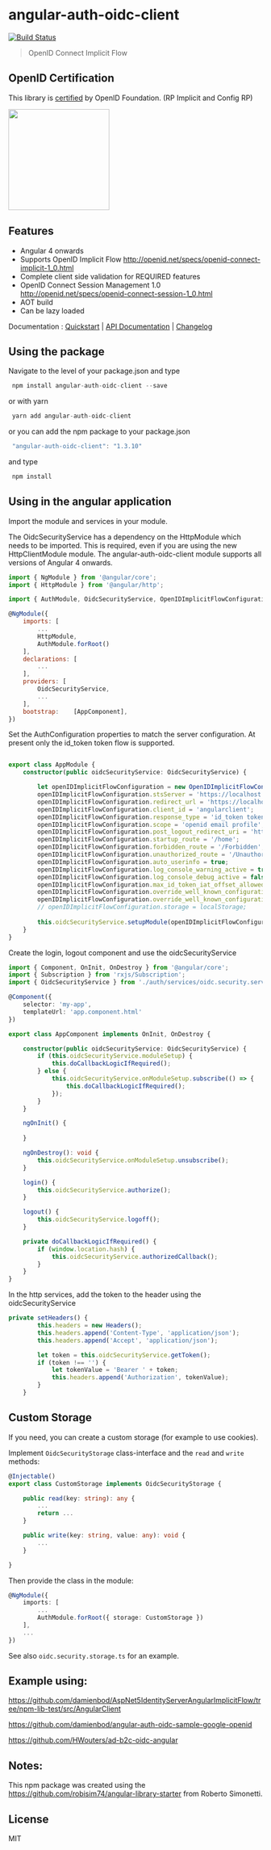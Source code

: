 # angular-auth-oidc-client
[![Build Status](https://travis-ci.org/damienbod/angular-auth-oidc-client.svg?branch=master)](https://travis-ci.org/damienbod/angular-auth-oidc-client) 
>OpenID Connect Implicit Flow

## OpenID Certification

This library is <a href="http://openid.net/certification/#RPs">certified</a> by OpenID Foundation. (RP Implicit and Config RP)
 
<a href="http://openid.net/certification/#RPs"><img src="https://damienbod.files.wordpress.com/2017/06/oid-l-certification-mark-l-rgb-150dpi-90mm.png" alt="" width="200" /></a>


## Features
- Angular 4 onwards
- Supports OpenID Implicit Flow http://openid.net/specs/openid-connect-implicit-1_0.html
- Complete client side validation for REQUIRED features
- OpenID Connect Session Management 1.0 http://openid.net/specs/openid-connect-session-1_0.html
- AOT build
- Can be lazy loaded

Documentation : [Quickstart](https://github.com/damienbod/angular-auth-oidc-client) | [API Documentation](https://github.com/damienbod/angular-auth-oidc-client/blob/master/API_DOCUMENTATION.md) | [Changelog](https://github.com/damienbod/angular-auth-oidc-client/blob/master/CHANGELOG.md)

## <a></a>Using the package

Navigate to the level of your package.json and type
``` javascript
 npm install angular-auth-oidc-client --save
```

or with yarn

``` javascript
 yarn add angular-auth-oidc-client
```

or you can add the npm package to your package.json
``` javascript
 "angular-auth-oidc-client": "1.3.10"
```
 
and type 

``` javascript
 npm install
```

## Using in the angular application

Import the module and services in your module. 

The OidcSecurityService has a dependency on the HttpModule which needs to be imported. This is required, even if you are using the new HttpClientModule module. The angular-auth-oidc-client module supports all versions of Angular 4 onwards.

``` javascript
import { NgModule } from '@angular/core';
import { HttpModule } from '@angular/http';

import { AuthModule, OidcSecurityService, OpenIDImplicitFlowConfiguration } from 'angular-auth-oidc-client';

@NgModule({
    imports: [
        ...
        HttpModule,
		AuthModule.forRoot()
    ],
    declarations: [
        ...
    ],
    providers: [
        OidcSecurityService,
        ...
    ],
    bootstrap:    [AppComponent],
})
```

Set the AuthConfiguration properties to match the server configuration. At present only the id_token token flow is supported.

```typescript

export class AppModule {
    constructor(public oidcSecurityService: OidcSecurityService) {

        let openIDImplicitFlowConfiguration = new OpenIDImplicitFlowConfiguration();
        openIDImplicitFlowConfiguration.stsServer = 'https://localhost:44318';
        openIDImplicitFlowConfiguration.redirect_url = 'https://localhost:44311';
        openIDImplicitFlowConfiguration.client_id = 'angularclient';
        openIDImplicitFlowConfiguration.response_type = 'id_token token';
        openIDImplicitFlowConfiguration.scope = 'openid email profile';
        openIDImplicitFlowConfiguration.post_logout_redirect_uri = 'https://localhost:44311/Unauthorized';
        openIDImplicitFlowConfiguration.startup_route = '/home';
        openIDImplicitFlowConfiguration.forbidden_route = '/Forbidden';
        openIDImplicitFlowConfiguration.unauthorized_route = '/Unauthorized';
        openIDImplicitFlowConfiguration.auto_userinfo = true;
        openIDImplicitFlowConfiguration.log_console_warning_active = true;
        openIDImplicitFlowConfiguration.log_console_debug_active = false;
        openIDImplicitFlowConfiguration.max_id_token_iat_offset_allowed_in_seconds = 10;
        openIDImplicitFlowConfiguration.override_well_known_configuration = false;
        openIDImplicitFlowConfiguration.override_well_known_configuration_url = 'https://localhost:44386/wellknownconfiguration.json';
        // openIDImplicitFlowConfiguration.storage = localStorage;
        
        this.oidcSecurityService.setupModule(openIDImplicitFlowConfiguration);
    }
}


```

Create the login, logout component and use the oidcSecurityService

```typescript
import { Component, OnInit, OnDestroy } from '@angular/core';
import { Subscription } from 'rxjs/Subscription';
import { OidcSecurityService } from './auth/services/oidc.security.service';

@Component({
    selector: 'my-app',
    templateUrl: 'app.component.html'
})

export class AppComponent implements OnInit, OnDestroy {

    constructor(public oidcSecurityService: OidcSecurityService) {
        if (this.oidcSecurityService.moduleSetup) {
            this.doCallbackLogicIfRequired();
        } else {
            this.oidcSecurityService.onModuleSetup.subscribe(() => {
                this.doCallbackLogicIfRequired();
            });
        }
    }

    ngOnInit() {
        
    }

    ngOnDestroy(): void {
        this.oidcSecurityService.onModuleSetup.unsubscribe();
    }

    login() {
        this.oidcSecurityService.authorize();
    }

    logout() {
        this.oidcSecurityService.logoff();
    }

    private doCallbackLogicIfRequired() {
        if (window.location.hash) {
            this.oidcSecurityService.authorizedCallback();
        }
    }
}

```

In the http services, add the token to the header using the oidcSecurityService

```typescript
private setHeaders() {
        this.headers = new Headers();
        this.headers.append('Content-Type', 'application/json');
        this.headers.append('Accept', 'application/json');

        let token = this.oidcSecurityService.getToken();
        if (token !== '') {
            let tokenValue = 'Bearer ' + token;
            this.headers.append('Authorization', tokenValue);
        }
    }

```

## Custom Storage

If you need, you can create a custom storage (for example to use cookies).

Implement `OidcSecurityStorage` class-interface and the `read` and `write` methods:
```TypeScript
@Injectable()
export class CustomStorage implements OidcSecurityStorage {

    public read(key: string): any {
        ...
        return ...
    }

    public write(key: string, value: any): void {
        ...
    }

}
```
Then provide the class in the module:
```TypeScript
@NgModule({
    imports: [
        ...
        AuthModule.forRoot({ storage: CustomStorage })
    ],
    ...
})
```
See also `oidc.security.storage.ts` for an example.

## Example using: 

https://github.com/damienbod/AspNet5IdentityServerAngularImplicitFlow/tree/npm-lib-test/src/AngularClient

https://github.com/damienbod/angular-auth-oidc-sample-google-openid

https://github.com/HWouters/ad-b2c-oidc-angular

## Notes: 

This npm package was created using the https://github.com/robisim74/angular-library-starter from Roberto Simonetti.

## License
MIT
